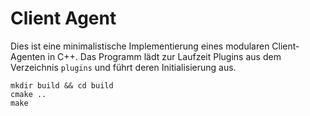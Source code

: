 # Client Agent

Dies ist eine minimalistische Implementierung eines modularen Client-Agenten in C++. Das Programm lädt zur Laufzeit Plugins aus dem Verzeichnis `plugins` und führt deren Initialisierung aus.

```
mkdir build && cd build
cmake ..
make
```
